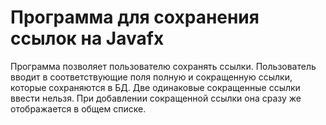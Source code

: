 # Программа для сохранения ссылок на Javafx
Программа позволяет пользователю сохранять ссылки. 
Пользователь вводит в соответствующие поля полную и сокращенную ссылки, которые сохраняются в БД.
Две одинаковые сокращенные ссылки ввести нельзя.
При добавлении сокращенной ссылки она сразу же отображается в общем списке.

